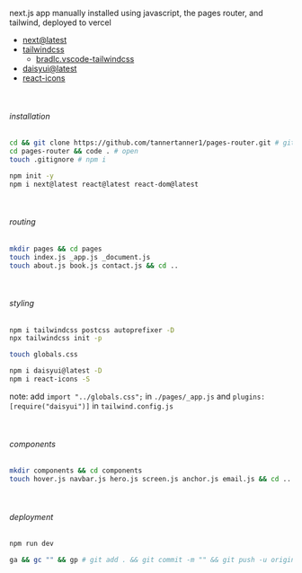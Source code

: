 next.js app manually installed using javascript, the pages router, and tailwind, deployed to vercel
  - [next@latest](https://nextjs.org/docs/getting-started/installation#manual-installation)
  - [tailwindcss](https://tailwindcss.com/docs/guides/nextjs)
    - [bradlc.vscode-tailwindcss](https://marketplace.visualstudio.com/items?itemName=bradlc.vscode-tailwindcss)
  - [daisyui@latest](https://daisyui.com/components)
  - [react-icons](https://react-icons.github.io/react-icons)

<br>

###### installation

```bash
cd && git clone https://github.com/tannertanner1/pages-router.git # github.com/new
cd pages-router && code . # open
touch .gitignore # npm i

npm init -y
npm i next@latest react@latest react-dom@latest
```

<br>

###### routing

```bash
mkdir pages && cd pages
touch index.js _app.js _document.js
touch about.js book.js contact.js && cd ..
```

<br>

###### styling

```bash
npm i tailwindcss postcss autoprefixer -D
npx tailwindcss init -p

touch globals.css

npm i daisyui@latest -D
npm i react-icons -S
```

note: add `import "../globals.css";` in `./pages/_app.js` and `plugins: [require("daisyui")]` in `tailwind.config.js`

<br>

###### components

```bash
mkdir components && cd components
touch hover.js navbar.js hero.js screen.js anchor.js email.js && cd ..
```

<br>

###### deployment
```bash
npm run dev

ga && gc "" && gp # git add . && git commit -m "" && git push -u origin main
```
